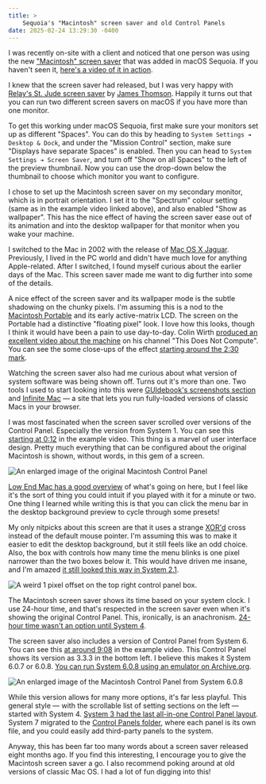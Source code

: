 ```yaml
---
title: >
    Sequoia's "Macintosh" screen saver and old Control Panels
date: 2025-02-24 13:29:30 -0400
---
```


I was recently on-site with a client and noticed that one person was using the new ["Macintosh" screen saver](https://www.macrumors.com/2024/06/11/macos-sequoia-wallpaper/) that was added in macOS Sequoia. If you haven't seen it, [here's a video of it in action](https://www.youtube.com/watch?v=pnjxehheT_I).

I knew that the screen saver had released, but I was very happy with [Relay's St. Jude screen saver](https://relay.experience.stjude.org/#:~:text=Donation%20Rewards) by [James Thomson](https://mastodon.social/@jamesthomson). Happily it turns out that you can run two different screen savers on macOS if you have more than one monitor.

To get this working under macOS Sequoia, first make sure your monitors set up as different "Spaces". You can do this by heading to `System Settings ➔ Desktop & Dock`, and under the "Mission Control" section, make sure "Displays have separate Spaces" is enabled. Then you can head to `System Settings ➔ Screen Saver`, and turn off "Show on all Spaces" to the left of the preview thumbnail. Now you can use the drop-down below the thumbnail to choose which monitor you want to configure.

I chose to set up the Macintosh screen saver on my secondary monitor, which is in portrait orientation. I set it to the "Spectrum" colour setting (same as in the example video linked above), and also enabled "Show as wallpaper". This has the nice effect of having the screen saver ease out of its animation and into the desktop wallpaper for that monitor when you wake your machine.

I switched to the Mac in 2002 with the release of [Mac OS X Jaguar](https://en.wikipedia.org/wiki/Mac_OS_X_Jaguar). Previously, I lived in the PC world and didn't have much love for anything Apple-related. After I switched, I found myself curious about the earlier days of the Mac. This screen saver made me want to dig further into some of the details.

A nice effect of the screen saver and its wallpaper mode is the subtle shadowing on the chunky pixels. I'm assuming this is a nod to the [Macintosh Portable](https://en.wikipedia.org/wiki/Macintosh_Portable) and its early active-matrix LCD. The screen on the Portable had a distinctive "floating pixel" look. I love how this looks, though I think it would have been a pain to use day-to-day. Colin Wirth [produced an excellent video about the machine](https://www.youtube.com/watch?v=Okz14yztJ3I) on his channel "This Does Not Compute". You can see the some close-ups of the effect [starting around the 2:30 mark](https://youtu.be/Okz14yztJ3I?si=k9DZP6ErqyKOIOZo&t=150).

Watching the screen saver also had me curious about what version of system software was being shown off. Turns out it's more than one. Two tools I used to start looking into this were [GUIdebook's screenshots section](https://guidebookgallery.org/screenshots) and [Infinite Mac](https://infinitemac.org/) — a site that lets you run fully-loaded versions of classic Macs in your browser.

I was most fascinated when the screen saver scrolled over versions of the Control Panel. Especially the version from System 1. You can see this [starting at 0:12](https://youtu.be/pnjxehheT_I?si=viQZrEAxXigvDE0z&t=14) in the example video. This thing is a marvel of user interface design. Pretty much everything that can be configured about the original Macintosh is shown, without words, in this gem of a screen.

![An enlarged image of the original Macintosh Control Panel](https://anderegg.s3.amazonaws.com/Macintosh/Control%20Panel%20-%20System%201.png)

[Low End Mac has a good overview](https://lowendmac.com/2005/innovative-macintosh-system-1-0/#:~:text=Next%20is%20the%20Control%20Panel) of what's going on here, but I feel like it's the sort of thing you could intuit if you played with it for a minute or two. One thing I learned while writing this is that you can click the menu bar in the desktop background preview to cycle through some presets!

My only nitpicks about this screen are that it uses a strange [XOR'd](https://en.wikipedia.org/wiki/Exclusive_or) cross instead of the default mouse pointer. I'm assuming this was to make it easier to edit the desktop background, but it still feels like an odd choice. Also, the box with controls how many time the menu blinks is one pixel narrower than the two boxes below it. This would have driven me insane, and I'm amazed [it still looked this way in System 2.1](https://infinitemac.org/1985/System%202.1).

![A weird 1 pixel offset on the top right control panel box.](https://anderegg.s3.amazonaws.com/Macintosh/Offset.png)

The Macintosh screen saver shows its time based on your system clock. I use 24-hour time, and that's respected in the screen saver even when it's showing the original Control Panel. This, ironically, is an anachronism. [24-hour time wasn't an option until System 4](https://www.versionmuseum.com/history-of/classic-mac-os#:~:text=Mac%20OS%20System%204%20Control%20Panel%20%281987%29).

The screen saver also includes a version of Control Panel from System 6. You can see this [at around 9:08](https://youtu.be/pnjxehheT_I?si=NmyAXOyW_9vvIkG_&t=548) in the example video. This Control Panel shows its version as 3.3.3 in the bottom left. I believe this makes it System 6.0.7 or 6.0.8. [You can run System 6.0.8 using an emulator on Archive.org](https://archive.org/details/mac_MacOS_6.0.8).

![An enlarged image of the Macintosh Control Panel from System 6.0.8](https://anderegg.s3.amazonaws.com/Macintosh/Control%20Panel%20-%20System%206.0.8.png)

While this version allows for many more options, it's far less playful. This general style — with the scrollable list of setting sections on the left — started with System 4. [System 3 had the last all-in-one Control Panel layout](https://guidebookgallery.org/screenshots/macos30#:~:text=General%20in%20System%203.0). System 7 migrated to the [Control Panels folder](https://guidebookgallery.org/screenshots/macos70#:~:text=Settings%20menu%20in%20System%207.0%20%28Control%20Panels%29), where each panel is its own file, and you could easily add third-party panels to the system.

Anyway, this has been far too many words about a screen saver released eight months ago. If you find this interesting, I encourage you to give the Macintosh screen saver a go. I also recommend poking around at old versions of classic Mac OS. I had a lot of fun digging into this!